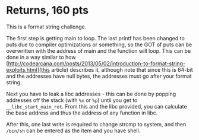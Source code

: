 # Returns, 160 pts

This is a format string challenge.

The first step is getting main to loop. The last printf has been changed to puts due to compiler optimizations or something, so the GOT of puts can be overwritten with the address of main and the function will loop. This can be done in a way similar to how [http://codearcana.com/posts/2013/05/02/introduction-to-format-string-exploits.html](this article) describes it, although note that since this is 64-bit and the addresses have null bytes, the addresses must go after your format string.

Next you have to leak a libc addresses - this can be done by popping addresses off the stack (with `%x` or `%p`) until you get to `__libc_start_main_ret`. From this and the libc provided, you can calculate the base address and thus the address of any function in libc. 

After this, one last write is required to change strcmp to system, and then `/bin/sh` can be entered as the item and you have shell.
